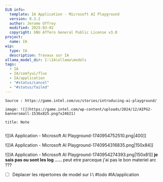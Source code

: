 ```yaml
---
ELN info:
  template: IA Application - Microsoft AI Playground
  version: 0.3.2
  author: Jerome Offroy
  modified: 2025-03-02
  copyright: GNU Affero General Public License v3.0
project:
  name: IA
wip:
  type: IA
  description: Travaux sur IA
ollama_model_dir: I:\IA\ollama\models
tags:
  - IA
  - IA/comfyui/flux
  - IA/application
  - "#status/cancel"
  - "#status/failed"
---
```

````ad-tip
Source : https://game.intel.com/us/stories/introducing-ai-playground/

image: ![](https://game.intel.com/wp-content/uploads/2024/12/AIPG2-bannersmall-1536x825.png?x24621)

````

````ad-note
title: Note
 

````

![[IA Application - Microsoft AI Playground-1740954752510.png|400]]

![[IA Application - Microsoft AI Playground-1740954316835.png|150x84]]

![[IA Application - Microsoft AI Playground-1740954274393.png|150x81]]
**je sais pas ou sont les log .....** 
peut etre parceque j'ai pas le bon materiel arc ??? 
- [ ] Déplacer les répertoires de model sur I:\ #todo #IA/application 